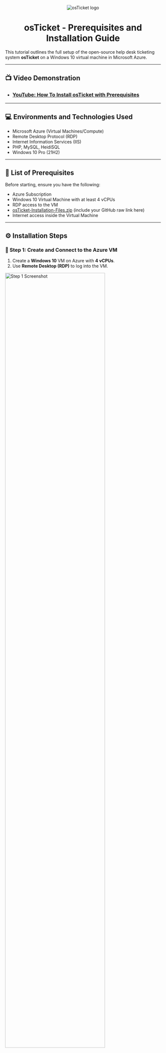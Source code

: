 <p align="center">
  <img src="https://i.imgur.com/Clzj7Xs.png" alt="osTicket logo"/>
</p>

<h1 align="center">osTicket - Prerequisites and Installation Guide</h1>

This tutorial outlines the full setup of the open-source help desk ticketing system **osTicket** on a Windows 10 virtual machine in Microsoft Azure.

---

## 📺 Video Demonstration

- ### [YouTube: How To Install osTicket with Prerequisites](https://www.youtube.com)

---

## 💻 Environments and Technologies Used

- Microsoft Azure (Virtual Machines/Compute)
- Remote Desktop Protocol (RDP)
- Internet Information Services (IIS)
- PHP, MySQL, HeidiSQL
- Windows 10 Pro (21H2)

---

## 🧰 List of Prerequisites

Before starting, ensure you have the following:

- Azure Subscription
- Windows 10 Virtual Machine with at least 4 vCPUs
- RDP access to the VM
- [osTicket-Installation-Files.zip](https://drive.google.com/drive/u/0/folders/1APMfNyfNzcxZC6EzdaNfdZsUwxWYChf6) (include your GitHub raw link here)
- Internet access inside the Virtual Machine

---

## ⚙️ Installation Steps

### 🔹 Step 1: Create and Connect to the Azure VM

1. Create a **Windows 10** VM on Azure with **4 vCPUs**.
2. Use **Remote Desktop (RDP)** to log into the VM.

<img src="https://i.imgur.com/DJmEXEB.png" height="80%" width="80%" alt="Step 1 Screenshot"/>

---

### 🔹 Step 2: Prepare Installation Files

- Download `osTicket-Installation-Files.zip` to the VM desktop.
- Extract the contents if necessary — the folder should be named: `osTicket-Installation-Files`.

<img src="https://i.imgur.com/DJmEXEB.png" height="80%" width="80%" alt="Step 2 Screenshot"/>

---

### 🔹 Step 3: Install IIS with CGI

- Go to `Control Panel` → `Programs` → `Turn Windows features on or off`.
- Enable:
  - ✅ **Internet Information Services**
  - ✅ **World Wide Web Services**
    - ✅ **Application Development Features** → ✅ **CGI**

<img src="https://i.imgur.com/DJmEXEB.png" height="80%" width="80%" alt="Step 3 Screenshot"/>

---

### 🔹 Step 4: Install Required Components (DO NOT INSTALL ALL AT ONCE. PLEASE FOLLOW ALONG)

- Install **PHP Manager for IIS**
- Install **IIS Rewrite Module**
- Create `C:\PHP`
- Extract **PHP 7.3.8** to `C:\PHP`
- Install **VC++ Redistributable**
- Install **MySQL 5.5.62**

<img src="https://i.imgur.com/DJmEXEB.png" height="80%" width="80%" alt="Step 4 Screenshot"/>

---

### 🔹 Step 5: Configure PHP in IIS

- Open **IIS Manager**
- Use **PHP Manager** to register: `C:\PHP\php-cgi.exe`
- Restart IIS

<img src="https://i.imgur.com/DJmEXEB.png" height="80%" width="80%" alt="Step 5 Screenshot"/>

---

### 🔹 Step 6: Install osTicket

- Unzip `osTicket-v1.15.8.zip`
- Copy the `upload` folder to `C:\inetpub\wwwroot` and rename it to `osTicket`
- Restart IIS again

<img src="https://i.imgur.com/DJmEXEB.png" height="80%" width="80%" alt="Step 6 Screenshot"/>

---

### 🔹 Step 7: Browse osTicket Installer

- In IIS, go to Sites → Default Web Site → osTicket
- Click `Browse *:80` to open osTicket in your browser

<img src="https://i.imgur.com/DJmEXEB.png" height="80%" width="80%" alt="Step 7 Screenshot"/>

---

### 🔹 Step 8: Enable PHP Extensions

- Go to PHP Manager → “Enable or disable an extension”
- Enable:
  - `php_imap.dll`
  - `php_intl.dll`
  - `php_opcache.dll`

<img src="https://i.imgur.com/DJmEXEB.png" height="80%" width="80%" alt="Step 8 Screenshot"/>

---

### 🔹 Step 9: Configure osTicket

- Rename `ost-sampleconfig.php` to `ost-config.php`
- Assign full control permissions to `Everyone`

<img src="https://i.imgur.com/DJmEXEB.png" height="80%" width="80%" alt="Step 9 Screenshot"/>

---

### 🔹 Step 10: Fill Out Help Desk Information

- Helpdesk Name: **Marcus Help Desk**
- Default Email: `marcusdunlap.contact@gmail.com`
- Admin Account:
  - First Name: Marcus
  - Last Name: Dunlap
  - Email: `me@marcusdunlap.tech`
  - Username: `adminuser`
  - Password: `Password1`

<img src="https://i.imgur.com/DJmEXEB.png" height="80%" width="80%" alt="Step 10 Screenshot"/>

---

### 🔹 Step 11: Create osTicket Database with HeidiSQL

- Launch **HeidiSQL**
- Connect using:
  - Username: `root`
  - Password: `root`
- Create a database named `osTicket`

<img src="https://i.imgur.com/DJmEXEB.png" height="80%" width="80%" alt="Step 11 Screenshot"/>

---

### 🔹 Step 12: Finish Setup in Browser

- MySQL Database: `osTicket`
- MySQL Username: `root`
- MySQL Password: `root`
- Click `Install Now!`

<img src="https://i.imgur.com/DJmEXEB.png" height="80%" width="80%" alt="Step 12 Screenshot"/>

---

## ✅ Completion

🎉 Congratulations! osTicket is now successfully installed and configured on your Azure Windows VM.

---

## 📝 Author

**Marcus Dunlap**  
📧 [marcusdunlap.contact@gmail.com](mailto:marcusdunlap.contact@gmail.com)

